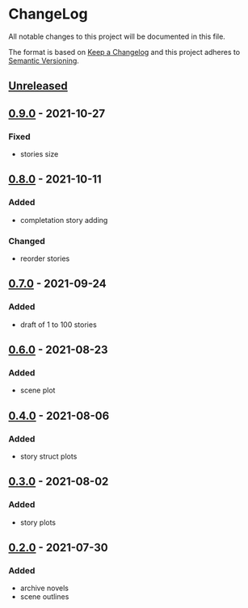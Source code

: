 # ChangeLog
All notable changes to this project will be documented in this file.

The format is based on [Keep a Changelog](http://keepachangelog.com/en/1.0.0/)
and this project adheres to [Semantic Versioning](http://semver.org/spec/v2.0.0.html).

## [Unreleased]

## [0.9.0] - 2021-10-27
### Fixed
- stories size

## [0.8.0] - 2021-10-11
### Added
- completation story adding
### Changed
- reorder stories

## [0.7.0] - 2021-09-24
### Added
- draft of 1 to 100 stories

## [0.6.0] - 2021-08-23
### Added
- scene plot

## [0.4.0] - 2021-08-06
### Added
- story struct plots

## [0.3.0] - 2021-08-02
### Added
- story plots

## [0.2.0] - 2021-07-30
### Added
- archive novels
- scene outlines

[Unreleased]: https://github.com/NovelBox/1000moji-novels/compare/v0.9.0...HEAD
[0.9.0]: https://github.com/NovelBox/1000moji-novels/releases/v0.9.0
[0.8.0]: https://github.com/NovelBox/1000moji-novels/releases/v0.8.0
[0.7.0]: https://github.com/NovelBox/1000moji-novels/releases/v0.7.0
[0.6.0]: https://github.com/NovelBox/1000moji-novels/releases/v0.6.0
[0.4.0]: https://github.com/NovelBox/1000moji-novels/releases/v0.4.0
[0.3.0]: https://github.com/NovelBox/1000moji-novels/releases/v0.3.0
[0.2.0]: https://github.com/NovelBox/1000moji-novels/releases/v0.2.0
[0.1.0]: https://github.com/NovelBox/1000moji-novels/releases/v0.1.0
